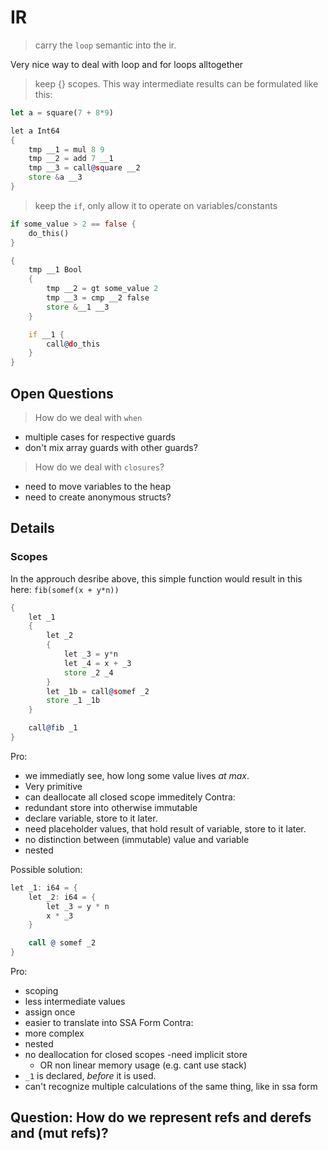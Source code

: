 # IR

> carry the `loop` semantic into the ir.

Very nice way to deal with loop and for loops alltogether


> keep {} scopes.
This way intermediate results can be formulated like this:

```rust
let a = square(7 + 8*9)
```
<!-- note, that types are ommited -->
```asm
let a Int64
{
    tmp __1 = mul 8 9
    tmp __2 = add 7 __1
    tmp __3 = call@square __2
    store &a __3
}
```

> keep the `if`, only allow it to operate on variables/constants

```rust
if some_value > 2 == false {
    do_this()
}
```

```asm
{
    tmp __1 Bool
    {
        tmp __2 = gt some_value 2
        tmp __3 = cmp __2 false
        store &__1 __3
    }

    if __1 {
        call@do_this
    }
}
```



## Open Questions

> How do we deal with `when`
 - multiple cases for respective guards
 - don't mix array guards with other guards?

> How do we deal with `closures`?
 - need to move variables to the heap
 - need to create anonymous structs?


## Details

### Scopes

In the approuch desribe above, this simple function would result in this here:
`fib(somef(x + y*n))`

```asm
{
    let _1
    {
        let _2
        {
            let _3 = y*n
            let _4 = x + _3
            store _2 _4
        }
        let _1b = call@somef _2
        store _1 _1b
    }

    call@fib _1
}
```

Pro:
- we immediatly see, how long some value lives _at max_.
- Very primitive
- can deallocate all closed scope immeditely
Contra:
- redundant store into otherwise immutable
- declare variable, store to it later.
- need placeholder values, that hold result of variable, store to it later.
- no distinction between (immutable) value and variable
- nested

Possible solution:

```asm
let _1: i64 = {
    let _2: i64 = {
        let _3 = y * n
        x * _3
    }

    call @ somef _2
}
```

Pro:
- scoping
- less intermediate values
- assign once
- easier to translate into SSA Form
Contra:
- more complex
- nested
- no deallocation for closed scopes
  -need implicit store
  - OR non linear memory usage (e.g. cant use stack)
- `_1` is declared, _before_ it is used.
- can't recognize multiple calculations of the same thing, like in ssa form




## Question: How do we represent refs and derefs and (mut refs)?
